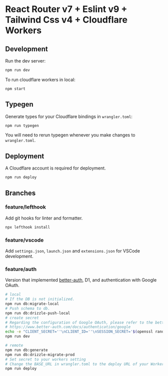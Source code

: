 # React Router v7 + Eslint v9 + Tailwind Css v4 + Cloudflare Workers

## Development

Run the dev server:

```sh
npm run dev
```

To run cloudflare workers in local:

```sh
npm start
```

## Typegen

Generate types for your Cloudflare bindings in `wrangler.toml`:

```sh
npm run typegen
```

You will need to rerun typegen whenever you make changes to `wrangler.toml`.

## Deployment

A Cloudflare account is required for deployment.

```sh
npm run deploy
```

## Branches

### feature/lefthook

Add git hooks for linter and formatter.

```sh
npx lefthook install
```

### feature/vscode

Add `settings.json`, `launch.json` and `extensions.json` for VSCode development.

### feature/auth

Version that implemented [better-auth](https://www.better-auth.com/), D1, and authentication with Google OAuth.

```sh
# local
# If the DB is not initialized.
npm run db:migrate-local
# Push schema to db.
npm run db:drizzle-push-local
# create secret
# Regarding the configuration of Google OAuth, please refer to the better-auth documentation.
# https://www.better-auth.com/docs/authentication/google
echo -e "CLIENT_SECRET=''\nCLIENT_ID=''\nSESSION_SECRET='$(openssl rand -base64 32)'" >> .dev.vars
npm run dev

# remote
npm run db:generate
npm run db:drizzle-migrate-prod
# Set secret to your workers setting
# Change the BASE_URL in wrangler.toml to the deploy URL of your Workers instance.
npm run deploy
```
